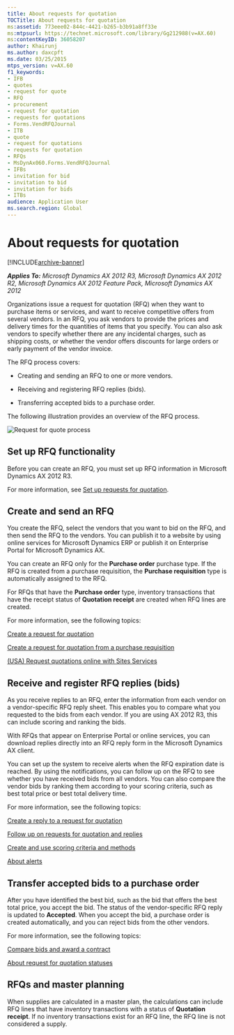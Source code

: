 ```yaml
---
title: About requests for quotation
TOCTitle: About requests for quotation
ms:assetid: 773eee02-844c-4421-b265-b3b91a8ff33e
ms:mtpsurl: https://technet.microsoft.com/library/Gg212988(v=AX.60)
ms:contentKeyID: 36058207
author: Khairunj
ms.author: daxcpft
ms.date: 03/25/2015
mtps_version: v=AX.60
f1_keywords:
- IFB
- quotes
- request for quote
- RFQ
- procurement
- request for quotation
- requests for quotations
- Forms.VendRFQJournal
- ITB
- quote
- request for quotations
- requests for quotation
- RFQs
- MsDynAx060.Forms.VendRFQJournal
- IFBs
- invitation for bid
- invitation to bid
- invitation for bids
- ITBs
audience: Application User
ms.search.region: Global
---
```


# About requests for quotation 


[!INCLUDE[archive-banner](includes/archive-banner.md)]


_**Applies To:** Microsoft Dynamics AX 2012 R3, Microsoft Dynamics AX 2012 R2, Microsoft Dynamics AX 2012 Feature Pack, Microsoft Dynamics AX 2012_

Organizations issue a request for quotation (RFQ) when they want to purchase items or services, and want to receive competitive offers from several vendors. In an RFQ, you ask vendors to provide the prices and delivery times for the quantities of items that you specify. You can also ask vendors to specify whether there are any incidental charges, such as shipping costs, or whether the vendor offers discounts for large orders or early payment of the vendor invoice.

The RFQ process covers:

  - Creating and sending an RFQ to one or more vendors.

  - Receiving and registering RFQ replies (bids).

  - Transferring accepted bids to a purchase order.

The following illustration provides an overview of the RFQ process.

![Request for quote process](images/Gg212988.RFQProcess(AX.60).gif "Request for quote process")

## Set up RFQ functionality

Before you can create an RFQ, you must set up RFQ information in Microsoft Dynamics AX 2012 R3.

For more information, see [Set up requests for quotation](set-up-requests-for-quotation.md).

## Create and send an RFQ

You create the RFQ, select the vendors that you want to bid on the RFQ, and then send the RFQ to the vendors. You can publish it to a website by using online services for Microsoft Dynamics ERP or publish it on Enterprise Portal for Microsoft Dynamics AX.

You can create an RFQ only for the **Purchase order** purchase type. If the RFQ is created from a purchase requisition, the **Purchase requisition** type is automatically assigned to the RFQ.

For RFQs that have the **Purchase order** type, inventory transactions that have the receipt status of **Quotation receipt** are created when RFQ lines are created.

For more information, see the following topics:

[Create a request for quotation](create-a-request-for-quotation.md)

[Create a request for quotation from a purchase requisition](create-a-request-for-quotation-from-a-purchase-requisition.md)

[(USA) Request quotations online with Sites Services](usa-request-quotations-online-with-sites-services.md)

## Receive and register RFQ replies (bids)

As you receive replies to an RFQ, enter the information from each vendor on a vendor-specific RFQ reply sheet. This enables you to compare what you requested to the bids from each vendor. If you are using AX 2012 R3, this can include scoring and ranking the bids.

With RFQs that appear on Enterprise Portal or online services, you can download replies directly into an RFQ reply form in the Microsoft Dynamics AX client.

You can set up the system to receive alerts when the RFQ expiration date is reached. By using the notifications, you can follow up on the RFQ to see whether you have received bids from all vendors. You can also compare the vendor bids by ranking them according to your scoring criteria, such as best total price or best total delivery time.

For more information, see the following topics:

[Create a reply to a request for quotation](create-a-reply-to-a-request-for-quotation.md)

[Follow up on requests for quotation and replies](follow-up-on-requests-for-quotation-and-replies.md)

[Create and use scoring criteria and methods](create-and-use-scoring-criteria-and-methods.md)

[About alerts](about-alerts.md)

## Transfer accepted bids to a purchase order

After you have identified the best bid, such as the bid that offers the best total price, you accept the bid. The status of the vendor-specific RFQ reply is updated to **Accepted**. When you accept the bid, a purchase order is created automatically, and you can reject bids from the other vendors.

For more information, see the following topics:

[Compare bids and award a contract](compare-bids-and-award-a-contract.md)

[About request for quotation statuses](about-request-for-quotation-statuses.md)

## RFQs and master planning

When supplies are calculated in a master plan, the calculations can include RFQ lines that have inventory transactions with a status of **Quotation receipt**. If no inventory transactions exist for an RFQ line, the RFQ line is not considered a supply.

  


